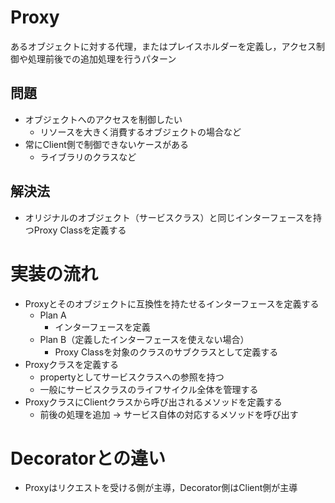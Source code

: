 # Proxy
あるオブジェクトに対する代理，またはプレイスホルダーを定義し，アクセス制御や処理前後での追加処理を行うパターン

## 問題
- オブジェクトへのアクセスを制御したい
    - リソースを大きく消費するオブジェクトの場合など
- 常にClient側で制御できないケースがある
    - ライブラリのクラスなど

## 解決法
- オリジナルのオブジェクト（サービスクラス）と同じインターフェースを持つProxy Classを定義する

# 実装の流れ
- Proxyとそのオブジェクトに互換性を持たせるインターフェースを定義する
    - Plan A
        - インターフェースを定義
    - Plan B（定義したインターフェースを使えない場合）
        - Proxy Classを対象のクラスのサブクラスとして定義する
- Proxyクラスを定義する
    - propertyとしてサービスクラスへの参照を持つ
    - 一般にサービスクラスのライフサイクル全体を管理する
- ProxyクラスにClientクラスから呼び出されるメソッドを定義する
    - 前後の処理を追加 -> サービス自体の対応するメソッドを呼び出す

# Decoratorとの違い
- Proxyはリクエストを受ける側が主導，Decorator側はClient側が主導
